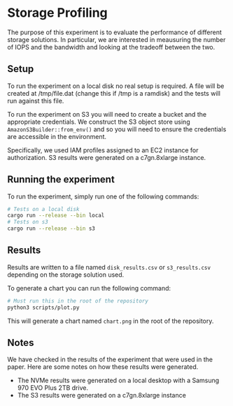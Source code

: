 # Storage Profiling

The purpose of this experiment is to evaluate the performance of different storage solutions.
In particular, we are interested in meausuring the number of IOPS and the bandwidth and
looking at the tradeoff between the two.

## Setup

To run the experiment on a local disk no real setup is required. A file will be created at
/tmp/file.dat (change this if /tmp is a ramdisk) and the tests will run against this file.

To run the experiment on S3 you will need to create a bucket and the appropriate credentials.
We construct the S3 object store using `AmazonS3Builder::from_env()` and so you will need to
ensure the credentials are accessible in the environment.

Specifically, we used IAM profiles assigned to an EC2 instance for authorization. S3 results
were generated on a c7gn.8xlarge instance.

## Running the experiment

To run the experiment, simply run one of the following commands:

```bash
# Tests on a local disk
cargo run --release --bin local
# Tests on s3
cargo run --release --bin s3
```

## Results

Results are written to a file named `disk_results.csv` or `s3_results.csv` depending on the
storage solution used.

To generate a chart you can run the following command:

```bash
# Must run this in the root of the repository
python3 scripts/plot.py
```

This will generate a chart named `chart.png` in the root of the repository.

## Notes

We have checked in the results of the experiment that were used in the paper. Here are some notes
on how these results were generated.

- The NVMe results were generated on a local desktop with a Samsung 970 EVO Plus 2TB drive.
- The S3 results were generated on a c7gn.8xlarge instance
